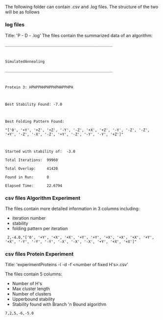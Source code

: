 ## 
The following folder can contain .csv and .log files. The structure of the two will be as follows

 ### log files
 Title: 'P <protein number> - <dimensions> D - <algorithm>.log'
 The files contain the summarized data of an algorithm:
 
 ```
 _________________________________________________



SimulatedAnnealing

_________________________________________________



Protein 3: HPHPPHHPHPPHPHHPPHPH



Best Stability Found: -7.0



Best Folding Pattern Found:

"['0', '+Y', '+Z', '+Z', '-Y', '-Z', '+X', '+Z', '-Y', '-Z', '-Z', '+Y', '-Z', '-X', '-Z', '+Y', '-Z', '-Y', '-Y', '+Z']"



Started with stability of:  -3.0

Total Iterations:  99960

Total Overlap:     41420

Found in Run:      0

Elapsed Time:      22.6794

```

### csv files Algorithm Experiment
The files contain more detailed information in 3 columns including:
- iteration number 
- stability 
- folding pattern per iteration

```
 2,-4.0,"['0', '+Y', '+X', '+X', '+Y', '+Y', '+X', '+X', '+X', '+Y', '+X', '-Y', '-Y', '-Y', '-X', '-X', '-X', '+Y', '+X', '+X']"
 ```
 ### csv files Protein Experiment
 Title: 'experimentProteins -l <length> -d <dimensions> -f <number of fixed H's>.csv'
 
 The files contain 5 columns:
  - Number of H's
  - Max cluster length
  - Number of clusters
  - Upperbound stability 
  - Stability found with Branch 'n Bound algorithm
 
```
7,2,5,-6,-5.0
```
